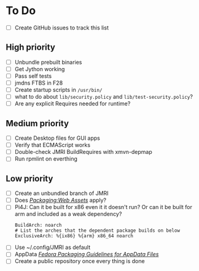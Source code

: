 # To Do
* [ ] Create GitHub issues to track this list 

## High priority
* [ ] Unbundle prebuilt binaries
* [ ] Get Jython working
* [ ] Pass self tests
* [ ] jmdns FTBS in F28
* [ ] Create startup scripts in `/usr/bin/`
* [ ] what to do about `lib/security.policy` and
  `lib/test-security.policy`?
* [ ] Are any explicit Requires needed for runtime?

## Medium priority
* [ ] Create Desktop files for GUI apps
* [ ] Verify that ECMAScript works
* [ ] Double-check JMRI BuildRequires with xmvn-depmap
* [ ] Run rpmlint on everthing

## Low priority
* [ ] Create an unbundled branch of JMRI
* [ ] Does
  _[Packaging:Web Assets](https://fedoraproject.org/wiki/Packaging:Web_Assets)_
  apply? 
* [ ] Pi4J: Can it be built for x86 even it it doesn't run? Or can it
  be built for arm and included as a weak dependency?
  ```
  BuildArch: noarch
  # List the arches that the dependent package builds on below
  ExclusiveArch: %{ix86} %{arm} x86_64 noarch
  ```
* [ ] Use ~/.config/JMRI as default
* [ ] AppData
  _[Fedora Packaging Guidelines for AppData Files](https://fedoraproject.org/wiki/Packaging:AppData)_
* [ ] Create a public repository once every thing is done
